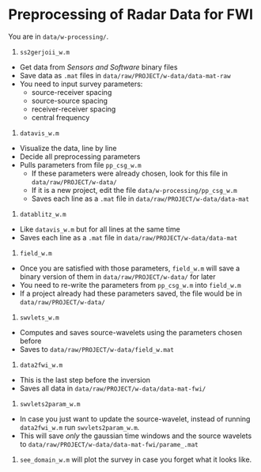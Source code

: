 # Preprocessing of Radar Data for FWI

You are in ```data/w-processing/```.

1. ```ss2gerjoii_w.m```
  - Get data from _Sensors and Software_ binary files
  - Save data as ```.mat``` files in ```data/raw/PROJECT/w-data/data-mat-raw```
  - You need to input survey parameters:
    - source-receiver spacing
    - source-source spacing
    - receiver-receiver spacing
    - central frequency
1. ```datavis_w.m```
  - Visualize the data, line by line
  - Decide all preprocessing parameters
  - Pulls parameters from file ```pp_csg_w.m```
    - If these parameters were already chosen, look for this file in ```data/raw/PROJECT/w-data/```
    - If it is a new project, edit the file ```data/w-processing/pp_csg_w.m```
    - Saves each line as a ```.mat``` file in ```data/raw/PROJECT/w-data/data-mat```
1. ```datablitz_w.m```
  - Like ```datavis_w.m``` but for all lines at the same time
  - Saves each line as a ```.mat``` file in ```data/raw/PROJECT/w-data/data-mat```
1. ```field_w.m```
  - Once you are satisfied with those parameters, ```field_w.m``` will save a binary version of them in ```data/raw/PROJECT/w-data/``` for later
  - You need to re-write the parameters from ```pp_csg_w.m``` into ```field_w.m```
  - If a project already had these parameters saved, the file would be in ```data/raw/PROJECT/w-data/```
1. ```swvlets_w.m``` 
  - Computes and saves source-wavelets using the parameters chosen before
  - Saves to ```data/raw/PROJECT/w-data/field_w.mat```
1. ```data2fwi_w.m```
  - This is the last step before the inversion
  - Saves all data in ```data/raw/PROJECT/w-data/data-mat-fwi/```
1. ```swvlets2param_w.m```
  - In case you just want to update the source-wavelet, instead of running ```data2fwi_w.m``` run ```swvlets2param_w.m```. 
  - This will save _only_ the gaussian time windows and the source wavelets to ```data/raw/PROJECT/w-data/data-mat-fwi/parame_.mat```
1. ```see_domain_w.m``` will plot the survey in case you forget what it looks like.
